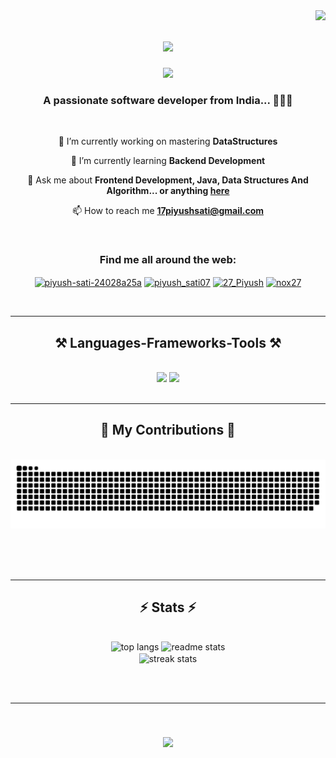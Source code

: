 <img align="right" src="https://visitor-badge.laobi.icu/badge?page_id=27PIYUSH.27PIYUSH" />

<h1 align="center">
    <img src="https://readme-typing-svg.herokuapp.com/?font=Righteous&size=35&center=true&vCenter=true&width=500&height=70&duration=4000&lines=Hey!+👋;+I'm+Piyush+Sati+!;" />
</h1>

<div align= "center"> <img src = "https://github.com/27PIYUSH/27PIYUSH/assets/121419982/26a43554-984a-4c40-8e12-629d9a18bce7"></div>

<h3 align="center">A passionate software developer from India... 👨🏻‍💻</h3>

<br/>

<div align="center">
 
 🔭 I’m currently working on mastering **DataStructures**
 
 🌱 I’m currently learning **Backend Development**

 💬 Ask me about **Frontend Development, Java, Data Structures And Algorithm... or anything [here](https://github.com/27PIYUSH/27PIYUSH/issues)**

 📫 How to reach me **17piyushsati@gmail.com**

 </div>
 <br/>
<div align="center"> 
  <h3>Find me all around the web:</h3>
  <p align="center">
    <a href="https://www.linkedin.com/in/piyush-sati-24028a25a" target="blank"><img align="center" src="https://raw.githubusercontent.com/rahuldkjain/github-profile-readme-generator/master/src/images/icons/Social/linked-in-alt.svg" alt="piyush-sati-24028a25a" height="30" width="40" /></a>
    <a href="https://www.instagram.com/piyush_sati07/" target="blank"><img align="center" src="https://raw.githubusercontent.com/rahuldkjain/github-profile-readme-generator/master/src/images/icons/Social/instagram.svg" alt="piyush_sati07" height="30" width="40" /></a>
    <a href="https://leetcode.com/u/27_Piyush/" target="blank"><img align="center" src="https://raw.githubusercontent.com/rahuldkjain/github-profile-readme-generator/master/src/images/icons/Social/leet-code.svg" alt="27_Piyush" height="30" width="40" /></a>
    <a href="https://www.geeksforgeeks.org/user/nox27/?utm_source=geeksforgeeks&utm_medium=my_profile&utm_campaign=auth_user" target="blank"><img align="center" src="https://raw.githubusercontent.com/rahuldkjain/github-profile-readme-generator/master/src/images/icons/Social/geeks-for-geeks.svg" alt="nox27" height="30" width="40" /></a>
  </p>
</div>

 <br/>
 <hr/>
 
<h2 align="center">⚒️ Languages-Frameworks-Tools ⚒️</h2>
<br/>
<div align="center">
    <img src="https://skillicons.dev/icons?i=react,bootstrap,html,css,vscode,github,figma,tailwind,git" />
    <img src="https://skillicons.dev/icons?i=java,python,javascript,tailwind,typescript,express,firebase,mongodb,nodejs,nextjs,mysql" /><br>
</div>

<br/>
<hr/>

<div align="center">
  <h2>🐍 My Contributions 🐍</h2>
  <br>
  <img alt="snake eating my contributions" src="https://raw.githubusercontent.com/salesp07/salesp07/output/github-contribution-grid-snake.svg" />
  
  <br/><br/><br/>
</div>

<hr/>

<h2 align="center">⚡ Stats ⚡</h2>
<br>
<div align=center>
  <img width=390 src="https://github-readme-stats.vercel.app/api/top-langs?username=27PIYUSH&show_icons=true&locale=en&layout=compact&theme=react&border_radius=10" alt="top langs"/>
  <img width=390 src="https://github-readme-stats.vercel.app/api?username=27PIYUSH&show_icons=true&locale=en&theme=react&rank_icon=github&border_radius=10" alt="readme stats" />
  <br/>
  <img width=325 align="center" src="https://github-readme-streak-stats.herokuapp.com/?user=27PIYUSH&hide=HTML&langs_count=8&layout=compact&theme=react&border_radius=10&size_weight=0.5&count_weight=0.5&exclude_repo=github-readme-stats" alt="streak stats" />
</div>

<br/><br/>

<hr/>

<br/>

<h3 align="center">
    <img src="https://readme-typing-svg.herokuapp.com/?font=Righteous&size=25&center=true&vCenter=true&width=500&height=70&duration=4000&lines=Thanks+for+visiting!+✌🏻;+Shoot+me+a+message+on+LinkedIn+:);" />
</h3>

<br/>
